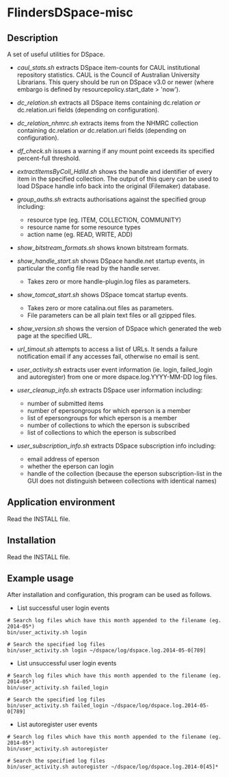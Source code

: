 FlindersDSpace-misc
===================

Description
-----------
A set of useful utilities for DSpace.

- *caul_stats.sh* extracts DSpace item-counts for CAUL institutional
  repository statistics. CAUL is the Council of Australian University
  Librarians.  This query should be run on DSpace v3.0 or newer
  (where embargo is defined by resourcepolicy.start_date > 'now').


- *dc_relation.sh* extracts all DSpace items containing dc.relation
  *or* dc.relation.uri fields (depending on configuration).

- *dc_relation_nhmrc.sh* extracts items from the NHMRC collection
  containing dc.relation *or* dc.relation.uri fields (depending on
  configuration).

- *df_check.sh* issues a warning if any mount point exceeds its
  specified percent-full threshold.

- *extractItemsByColl_HdlId.sh* shows the handle and identifier of
  every item in the specified collection. The output of this query
  can be used to load DSpace handle info back into the original
  (Filemaker) database.

- *group_auths.sh* extracts authorisations against the specified
  group including:
  * resource type (eg. ITEM, COLLECTION, COMMUNITY)
  * resource name for some resource types
  * action name (eg. READ, WRITE, ADD)

- *show_bitstream_formats.sh* shows known bitstream formats.

- *show_handle_start.sh* shows DSpace handle.net startup events,
  in particular the config file read by the handle server.
  * Takes zero or more handle-plugin.log files as parameters.

- *show_tomcat_start.sh* shows DSpace tomcat startup events.
  * Takes zero or more catalina.out files as parameters.
  * File parameters can be all plain text files or all gzipped files.

- *show_version.sh* shows the version of DSpace which generated the
  web page at the specified URL.

- *url_timout.sh* attempts to access a list of URLs. It sends a
  failure notification email if any accesses fail, otherwise no
  email is sent.

- *user_activity.sh* extracts user event information (ie. login, failed_login
  and autoregister) from one or more dspace.log.YYYY-MM-DD log files.

- *user_cleanup_info.sh* extracts DSpace user information including:
  * number of submitted items
  * number of epersongroups for which eperson is a member
  * list of epersongroups for which eperson is a member
  * number of collections to which the eperson is subscribed
  * list of collections to which the eperson is subscribed

- *user_subscription_info.sh* extracts DSpace subscription info including:
  * email address of eperson
  * whether the eperson can login
  * handle of the collection (because the eperson subscription-list in the
    GUI does not distinguish between collections with identical names)

Application environment
-----------------------
Read the INSTALL file.


Installation
------------
Read the INSTALL file.


Example usage
-------------

After installation and configuration, this program can be used as follows.

- List successful user login events
```
# Search log files which have this month appended to the filename (eg. 2014-05*)
bin/user_activity.sh login

# Search the specified log files
bin/user_activity.sh login ~/dspace/log/dspace.log.2014-05-0[789]
```

- List unsuccessful user login events
```
# Search log files which have this month appended to the filename (eg. 2014-05*)
bin/user_activity.sh failed_login

# Search the specified log files
bin/user_activity.sh failed_login ~/dspace/log/dspace.log.2014-05-0[789]
```

- List autoregister user events
```
# Search log files which have this month appended to the filename (eg. 2014-05*)
bin/user_activity.sh autoregister

# Search the specified log files
bin/user_activity.sh autoregister ~/dspace/log/dspace.log.2014-0[45]*
```

